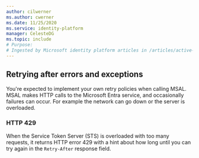 ```yaml
---
author: cilwerner
ms.author: cwerner
ms.date: 11/25/2020
ms.service: identity-platform
manager: CelesteDG
ms.topic: include
# Purpose:
# Ingested by Microsoft identity platform articles in /articles/active-directory/develop/* that document the error handling retries for the different platforms.
---
```

## Retrying after errors and exceptions

You're expected to implement your own retry policies when calling MSAL. MSAL makes HTTP calls to the Microsoft Entra service, and occasionally failures can occur. For example the network can go down or the server is overloaded.  

### HTTP 429

When the Service Token Server (STS) is overloaded with too many requests, it returns HTTP error 429 with a hint about how long until you can try again in the `Retry-After` response field.

